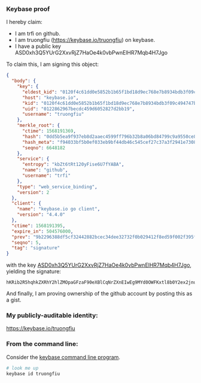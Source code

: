 ### Keybase proof

I hereby claim:

  * I am trfi on github.
  * I am truongfiu (https://keybase.io/truongfiu) on keybase.
  * I have a public key ASD0xh3Q5YUrG2XxvRjZ7HaOe4k0vbPwnElHR7Mqb4H7Jgo

To claim this, I am signing this object:

```json
{
  "body": {
    "key": {
      "eldest_kid": "0120f4c61dd0e5852b1b65f1bd18d9ec768e7b8934bdb3f09c494747b32a6f81fb260a",
      "host": "keybase.io",
      "kid": "0120f4c61dd0e5852b1b65f1bd18d9ec768e7b8934bdb3f09c494747b32a6f81fb260a",
      "uid": "0122862967becdc459d6052827d2bb19",
      "username": "truongfiu"
    },
    "merkle_root": {
      "ctime": 1568191369,
      "hash": "0dd5b5ea9f937eb8d2aaec4599ff796b32b8a06bd84799c9a9550ce86594bc1b2293b81ab34541e922e6afd8ea30d925f44ea1187bb18491f35ca4d9490d3cec",
      "hash_meta": "f94033bf5b0ef033eb9bf44db46c545cef27c37a3f2941e730895c1c37969d4c",
      "seqno": 6648182
    },
    "service": {
      "entropy": "kbZt6tRt120yFise6U7fYABA",
      "name": "github",
      "username": "trfi"
    },
    "type": "web_service_binding",
    "version": 2
  },
  "client": {
    "name": "keybase.io go client",
    "version": "4.4.0"
  },
  "ctime": 1568191395,
  "expire_in": 504576000,
  "prev": "9b2296388df5cf32442882bcec34dee32732f0b029412f8ed59f002f395f465b",
  "seqno": 5,
  "tag": "signature"
}
```

with the key [ASD0xh3Q5YUrG2XxvRjZ7HaOe4k0vbPwnElHR7Mqb4H7Jgo](https://keybase.io/truongfiu), yielding the signature:

```
hKRib2R5hqhkZXRhY2hlZMOpaGFzaF90eXBlCqNrZXnEIwEg9MYd0OWFKxtl8b0Y2ex2jnuJNL2z8JxJR0ezKm+B+yYKp3BheWxvYWTESpcCBcQgmyKWOI31zzJEKIK87DTe4ycy8LApQS+O1Z8ALzlfRlvEINSg5BD9o0KqasY4TQvSBmsyHYtnF38B0BOjUpuwSn11AgHCo3NpZ8RA79JIv8Ys6MU60nKcB9EFGcBrxC4Nw5PiE9JxrxRcYdTI7Esyrf7+eT3E+yIRbZORI+UordQLroenEh36e0WoCKhzaWdfdHlwZSCkaGFzaIKkdHlwZQildmFsdWXEIP9ljRIAMH+Y0Q/Nx/LGnwpqLCPCqulXVgdE6EoNdlxAo3RhZ80CAqd2ZXJzaW9uAQ==

```

And finally, I am proving ownership of the github account by posting this as a gist.

### My publicly-auditable identity:

https://keybase.io/truongfiu

### From the command line:

Consider the [keybase command line program](https://keybase.io/download).

```bash
# look me up
keybase id truongfiu
```
